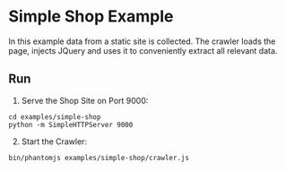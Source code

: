 # Simple Shop Example

In this example data from a static site is collected.
The crawler loads the page, injects JQuery and uses it to conveniently extract all relevant data.

## Run

1. Serve the Shop Site on Port 9000:
```
cd examples/simple-shop
python -m SimpleHTTPServer 9000

```

2. Start the Crawler:
```
bin/phantomjs examples/simple-shop/crawler.js
```
